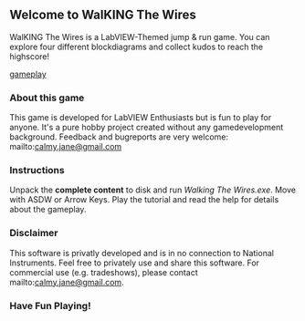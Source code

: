 ## Welcome to WalKING The Wires
WalKING The Wires is a LabVIEW-Themed jump & run game. You can explore four different blockdiagrams and collect kudos to reach the highscore!

[gameplay](images/gameplay.png)

### About this game
This game is developed for LabVIEW Enthusiasts but is fun to play for anyone. It's a pure hobby project created without any gamedevelopment background.
Feedback and bugreports are very welcome: mailto:calmy.jane@gmail.com

### Instructions
Unpack the **complete content** to disk and run *Walking The Wires.exe*.
Move with ASDW or Arrow Keys. Play the tutorial and read the help for details about the gameplay. 

### Disclaimer
This software is privatly developed and is in no connection to National Instruments. Feel free to privately use and share this software. For commercial use (e.g. tradeshows), please contact mailto:calmy.jane@gmail.com.

### Have Fun Playing!
